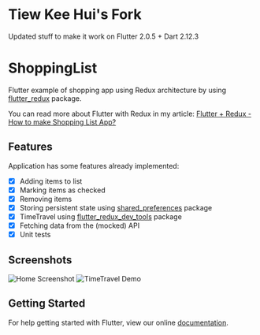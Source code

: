 # Tiew Kee Hui's Fork
Updated stuff to make it work on Flutter 2.0.5 + Dart 2.12.3

# ShoppingList 
Flutter example of shopping app using Redux architecture by using [flutter_redux](https://pub.dartlang.org/packages/flutter_redux) package.

You can read more about Flutter with Redux in my article: [Flutter + Redux - How to make Shopping List App?](https://medium.com/@pszklarska/flutter-redux-how-to-make-shopping-list-app-1cd315e79b65)

## Features
Application has some features already implemented:
- [X] Adding items to list
- [X] Marking items as checked
- [X] Removing items
- [X] Storing persistent state using [shared_preferences](https://pub.dartlang.org/packages/shared_preferences) package
- [X] TimeTravel using [flutter_redux_dev_tools](https://pub.dartlang.org/packages/flutter_redux_dev_tools) package
- [X] Fetching data from the (mocked) API
- [X] Unit tests

## Screenshots
![Home Screenshot](https://github.com/pszklarska/FlutterShoppingCart/blob/master/img/screen1.png)
![TimeTravel Demo](https://github.com/pszklarska/FlutterShoppingCart/blob/master/img/demo_tt.gif)

## Getting Started

For help getting started with Flutter, view our online
[documentation](https://flutter.io/).
